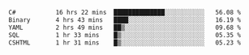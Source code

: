 <!--START_SECTION:waka-->

```txt
C#           16 hrs 22 mins  ██████████████░░░░░░░░░░░   56.08 %
Binary       4 hrs 43 mins   ████░░░░░░░░░░░░░░░░░░░░░   16.19 %
YAML         2 hrs 49 mins   ██▒░░░░░░░░░░░░░░░░░░░░░░   09.68 %
SQL          1 hr 33 mins    █▒░░░░░░░░░░░░░░░░░░░░░░░   05.35 %
CSHTML       1 hr 31 mins    █▒░░░░░░░░░░░░░░░░░░░░░░░   05.23 %
```

<!--END_SECTION:waka-->
